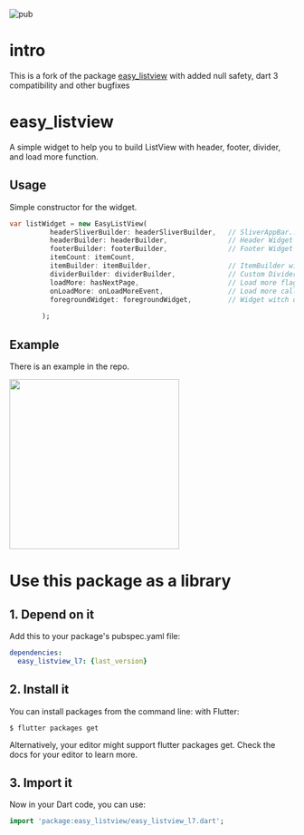 ![pub](https://img.shields.io/pub/v/easy_listview_l7.svg)


# intro 
This is a fork of the package [easy_listview](https://pub.dev/packages/easy_listview) with added null safety, dart 3 compatibility and other bugfixes

# easy_listview

A simple widget to help you to build ListView with header, footer, divider, and load more function.

## Usage

Simple constructor for the widget.

```dart
var listWidget = new EasyListView(
          headerSliverBuilder: headerSliverBuilder,   // SliverAppBar...etc.
          headerBuilder: headerBuilder,               // Header Widget Builder
          footerBuilder: footerBuilder,               // Footer Widget Builder 
          itemCount: itemCount,
          itemBuilder: itemBuilder,                   // ItemBuilder with data index
          dividerBuilder: dividerBuilder,             // Custom Divider Builder
          loadMore: hasNextPage,                      // Load more flag
          onLoadMore: onLoadMoreEvent,                // Load more callback
          foregroundWidget: foregroundWidget,         // Widget witch overlap on ListView
          
        );
```

## Example

There is an example in the repo.

<img src="https://user-images.githubusercontent.com/780712/46780315-970aa300-cd4e-11e8-8dcf-4921821ca454.gif" width="300" />

# Use this package as a library
## 1. Depend on it
Add this to your package's pubspec.yaml file:


```yaml
dependencies:
  easy_listview_l7: {last_version}
```

## 2. Install it
You can install packages from the command line:
with Flutter:

```shell
$ flutter packages get
```
Alternatively, your editor might support flutter packages get. Check the docs for your editor to learn more.

## 3. Import it
Now in your Dart code, you can use:

```dart
import 'package:easy_listview/easy_listview_l7.dart';
```
